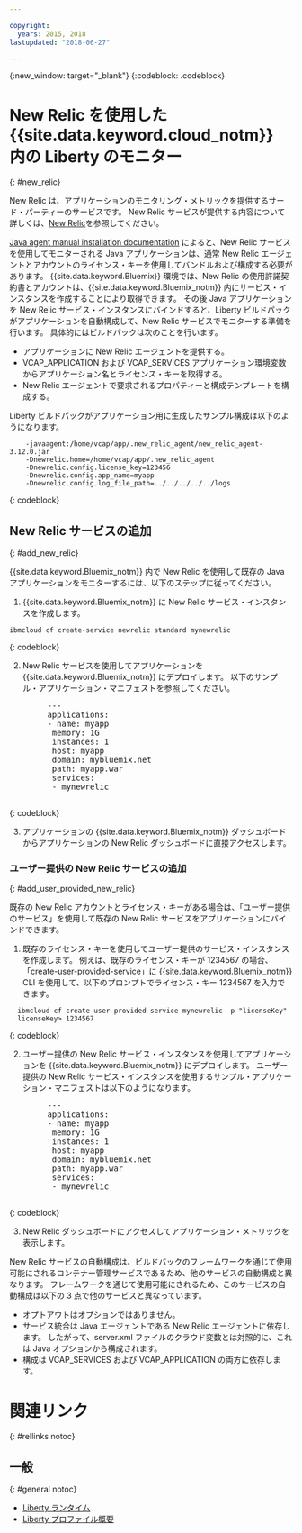 ```yaml
---

copyright:
  years: 2015, 2018
lastupdated: "2018-06-27"

---
```


{:new_window: target="_blank"}
{:codeblock: .codeblock}

# New Relic を使用した {{site.data.keyword.cloud_notm}} 内の Liberty のモニター
{: #new_relic}

New Relic は、アプリケーションのモニタリング・メトリックを提供するサード・パーティーのサービスです。 New Relic サービスが提供する内容について詳しくは、[New
Relic](http://newrelic.com/java)を参照してください。

[Java agent manual installation documentation](https://docs.newrelic.com/docs/agents/java-agent/installation/java-agent-manual-installation) によると、New Relic サービスを使用してモニターされる Java アプリケーションは、通常 New Relic エージェントとアカウントのライセンス・キーを使用してバンドルおよび構成する必要があります。 {{site.data.keyword.Bluemix}} 環境では、New Relic の使用許諾契約書とアカウントは、{{site.data.keyword.Bluemix_notm}} 内にサービス・インスタンスを作成することにより取得できます。 その後 Java アプリケーションを New Relic サービス・インスタンスにバインドすると、Liberty ビルドパックがアプリケーションを自動構成して、New Relic サービスでモニターする準備を行います。
具体的にはビルドパックは次のことを行います。

* アプリケーションに New Relic エージェントを提供する。
* VCAP_APPLICATION および VCAP_SERVICES アプリケーション環境変数からアプリケーション名とライセンス・キーを取得する。
* New Relic エージェントで要求されるプロパティーと構成テンプレートを構成する。

Liberty ビルドパックがアプリケーション用に生成したサンプル構成は以下のようになります。

```
    -javaagent:/home/vcap/app/.new_relic_agent/new_relic_agent-3.12.0.jar
    -Dnewrelic.home=/home/vcap/app/.new_relic_agent
    -Dnewrelic.config.license_key=123456
    -Dnewrelic.config.app_name=myapp
    -Dnewrelic.config.log_file_path=../../../../../logs
```
{: codeblock}

## New Relic サービスの追加
{: #add_new_relic}

{{site.data.keyword.Bluemix_notm}} 内で New Relic を使用して既存の Java アプリケーションをモニターするには、以下のステップに従ってください。
1. {{site.data.keyword.Bluemix_notm}} に New Relic サービス・インスタンスを作成します。

  ```
  ibmcloud cf create-service newrelic standard mynewrelic
  ```
  {: codeblock}

2. New Relic サービスを使用してアプリケーションを {{site.data.keyword.Bluemix_notm}} にデプロイします。  以下のサンプル・アプリケーション・マニフェストを参照してください。

  <pre>
        &dash;&dash;&dash;
        applications:
        - name: myapp
         memory: 1G
         instances: 1
         host: myapp
         domain: mybluemix.net
         path: myapp.war
         services:
         - mynewrelic
  </pre>
  {: codeblock}

3. アプリケーションの {{site.data.keyword.Bluemix_notm}} ダッシュボードからアプリケーションの New Relic ダッシュボードに直接アクセスします。

### ユーザー提供の New Relic サービスの追加
{: #add_user_provided_new_relic}

既存の New Relic アカウントとライセンス・キーがある場合は、「ユーザー提供のサービス」を使用して既存の New Relic サービスをアプリケーションにバインドできます。

1. 既存のライセンス・キーを使用してユーザー提供のサービス・インスタンスを作成します。  例えば、既存のライセンス・キーが 1234567 の場合、「create-user-provided-service」に {{site.data.keyword.Bluemix_notm}} CLI を使用して、以下のプロンプトでライセンス・キー 1234567 を入力できます。
  
  ```
    ibmcloud cf create-user-provided-service mynewrelic -p "licenseKey"
    licenseKey> 1234567
  ```
  {: codeblock}

2. ユーザー提供の New Relic サービス・インスタンスを使用してアプリケーションを {{site.data.keyword.Bluemix_notm}} にデプロイします。  ユーザー提供の New Relic サービス・インスタンスを使用するサンプル・アプリケーション・マニフェストは以下のようになります。
  <pre>
        &dash;&dash;&dash;
        applications:
        - name: myapp
         memory: 1G
         instances: 1
         host: myapp
         domain: mybluemix.net
         path: myapp.war
         services:
         - mynewrelic
  </pre>
  {: codeblock}

3. New Relic ダッシュボードにアクセスしてアプリケーション・メトリックを表示します。

New Relic サービスの自動構成は、ビルドバックのフレームワークを通じて使用可能にされるコンテナー管理サービスであるため、他のサービスの自動構成と異なります。  フレームワークを通じて使用可能にされるため、このサービスの自動構成は以下の 3 点で他のサービスと異なっています。
* オプトアウトはオプションではありません。
* サービス統合は Java エージェントである New Relic エージェントに依存します。 したがって、server.xml ファイルのクラウド変数とは対照的に、これは Java オプションから構成されます。
* 構成は VCAP_SERVICES および VCAP_APPLICATION の両方に依存します。

# 関連リンク
{: #rellinks notoc}
## 一般
{: #general notoc}
* [Liberty ランタイム](index.html)
* [Liberty プロファイル概要](http://www-01.ibm.com/support/knowledgecenter/SSAW57_8.5.5/com.ibm.websphere.wlp.nd.doc/ae/cwlp_about.html)
